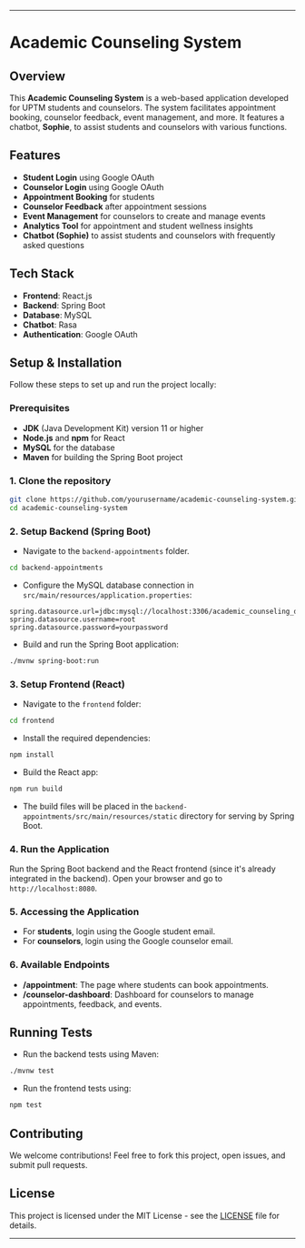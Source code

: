 
---

# Academic Counseling System

## Overview

This **Academic Counseling System** is a web-based application developed for UPTM students and counselors. The system facilitates appointment booking, counselor feedback, event management, and more. It features a chatbot, **Sophie**, to assist students and counselors with various functions.

## Features

- **Student Login** using Google OAuth
- **Counselor Login** using Google OAuth
- **Appointment Booking** for students
- **Counselor Feedback** after appointment sessions
- **Event Management** for counselors to create and manage events
- **Analytics Tool** for appointment and student wellness insights
- **Chatbot (Sophie)** to assist students and counselors with frequently asked questions

## Tech Stack

- **Frontend**: React.js
- **Backend**: Spring Boot
- **Database**: MySQL
- **Chatbot**: Rasa
- **Authentication**: Google OAuth

## Setup & Installation

Follow these steps to set up and run the project locally:

### Prerequisites

- **JDK** (Java Development Kit) version 11 or higher
- **Node.js** and **npm** for React
- **MySQL** for the database
- **Maven** for building the Spring Boot project

### 1. Clone the repository

```bash
git clone https://github.com/yourusername/academic-counseling-system.git
cd academic-counseling-system
```

### 2. Setup Backend (Spring Boot)

- Navigate to the `backend-appointments` folder.

```bash
cd backend-appointments
```

- Configure the MySQL database connection in `src/main/resources/application.properties`:

```properties
spring.datasource.url=jdbc:mysql://localhost:3306/academic_counseling_db
spring.datasource.username=root
spring.datasource.password=yourpassword
```

- Build and run the Spring Boot application:

```bash
./mvnw spring-boot:run
```

### 3. Setup Frontend (React)

- Navigate to the `frontend` folder:

```bash
cd frontend
```

- Install the required dependencies:

```bash
npm install
```

- Build the React app:

```bash
npm run build
```

- The build files will be placed in the `backend-appointments/src/main/resources/static` directory for serving by Spring Boot.

### 4. Run the Application

Run the Spring Boot backend and the React frontend (since it's already integrated in the backend). Open your browser and go to `http://localhost:8080`.

### 5. Accessing the Application

- For **students**, login using the Google student email.
- For **counselors**, login using the Google counselor email.

### 6. Available Endpoints

- **/appointment**: The page where students can book appointments.
- **/counselor-dashboard**: Dashboard for counselors to manage appointments, feedback, and events.

## Running Tests

- Run the backend tests using Maven:

```bash
./mvnw test
```

- Run the frontend tests using:

```bash
npm test
```

## Contributing

We welcome contributions! Feel free to fork this project, open issues, and submit pull requests.

## License

This project is licensed under the MIT License - see the [LICENSE](LICENSE) file for details.

---

